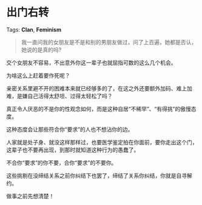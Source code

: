# 出门右转

Tags: **Clan**, **Feminism**

> 我一直问我的女朋友是不是和别的男朋友做过，问了上百遍，她都是否认，她说的是真的吗?



交个女朋友不容易，不出意外你这一辈子也就屈指可数的这么几个机会。

为啥这么上赶着要作死呢？

亲密关系里避不开的困难本来就已经够多的了，在这之外还要额外加码、难上加难，是嫌自己活得太舒坦、过得太轻松了吗？

真正令人厌恶的不是你的性观念如何，而是这种自居“不稀罕”、“有得挑”的傲慢态度。

这种态度会让那些符合你“要求”的人也不想沾你的边。

人家就是处子身、就没这样那样过，也要医学鉴定拍在你面前，要你走出这个门，这辈子也不要再出现，到那时就知道这种行为的愚蠢了。

不合你“要求”的你不要，合你“要求”的不要你。

这些挑剔在没缔结关系之前你纠结下也罢了，缔结了关系你纠结，你就是自寻解约。

做事之前先想清楚！



